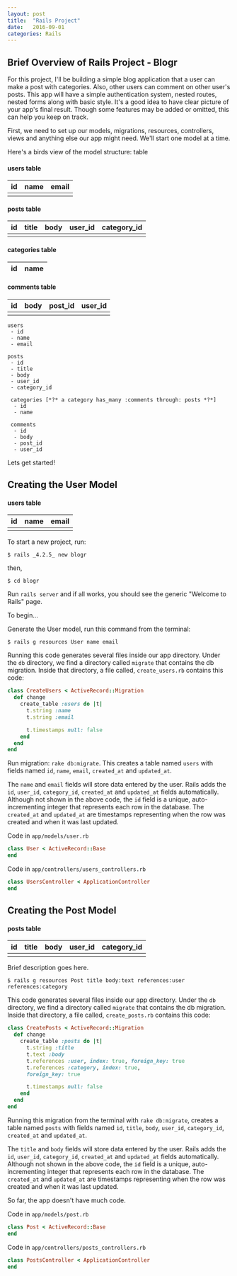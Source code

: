 ```yaml
---
layout: post
title:  "Rails Project"
date:   2016-09-01
categories: Rails
---
```


## Brief Overview of Rails Project - Blogr

For this project, I'll be building a simple blog application that a user can make a post with categories. Also, other users can comment on other user's posts. This app will have a simple authentication system, nested routes, nested forms along with basic style. It's a good idea to have clear picture of your app's final result. Though some features may be added or omitted, this can help you keep on track.

First, we need to set up our models, migrations, resources, controllers, views and anything else our app might need. We'll start one model at a time.

Here's a birds view of the model structure:
table

#### users table
| id  | name | email |
| :-- | :--- | :-----|
|     |      |       |

#### posts table
| id  | title | body | user_id | category_id |
| :-- | :---- | :--- | :------ | :-----------|
|     |       |      |         |             |

#### categories table
| id  | name |
| :-- | :----|

#### comments table
| id  | body  | post_id  | user_id |
| :-- | :-----| :------- | :-------|
|     |       |          |         |

```
users
 - id
 - name
 - email

posts
 - id
 - title
 - body
 - user_id
 - category_id

 categories [*?* a category has_many :comments through: posts *?*]
  - id
  - name

 comments
  - id
  - body
  - post_id
  - user_id
```

Lets get started!

## Creating the User Model

#### users table
| id  | name | email |
| :-- | :--- | :-----|
|     |      |       |

 To start a new project, run:

 `$ rails _4.2.5_ new blogr`

 then,

 `$ cd blogr`

 Run `rails server` and if all works, you should see the generic "Welcome to Rails" page.

 To begin...

 Generate the User model, run this command from the terminal:

`$ rails g resources User name email`

Running this code generates several files inside our app directory. Under the `db` directory, we find a directory called `migrate` that contains the db migration. Inside that directory, a file called, `create_users.rb` contains this code:

```ruby
class CreateUsers < ActiveRecord::Migration
  def change
    create_table :users do |t|
      t.string :name
      t.string :email

      t.timestamps null: false
    end
  end
end
```

Run migration: `rake db:migrate`. This creates a table named `users` with fields named `id`, `name`, `email`, `created_at` and `updated_at`.

The `name` and `email` fields will store data entered by the user. Rails adds the `id`, `user_id`, `category_id`, `created_at` and `updated_at` fields automatically. Although not shown in the above code, the `id` field is a unique, auto-incrementing integer that represents each row in the database. The `created_at` and `updated_at` are timestamps representing when the row was created and when it was last updated.

Code in `app/models/user.rb`

```ruby
class User < ActiveRecord::Base
end
  ```
Code in `app/controllers/users_controllers.rb`

```ruby
class UsersController < ApplicationController
end
```

## Creating the Post Model

#### posts table

| id  | title | body | user_id | category_id |
| :-- | :---- | :--- | :------ | :-----------|
|     |       |      |         |             |

Brief description goes here.

`$ rails g resources Post title body:text references:user references:category`

This code generates several files inside our app directory. Under the `db` directory, we find a directory called `migrate` that contains the db migration. Inside that directory, a file called, `create_posts.rb` contains this code:

```ruby
class CreatePosts < ActiveRecord::Migration
  def change
    create_table :posts do |t|
      t.string :title
      t.text :body
      t.references :user, index: true, foreign_key: true
      t.references :category, index: true,
      foreign_key: true

      t.timestamps null: false
    end
  end
end
```

Running this migration from the terminal with `rake db:migrate`, creates a table named `posts` with fields named `id`, `title`, `body`, `user_id`, `category_id`, `created_at` and `updated_at`.

The `title` and `body` fields will store data entered by the user. Rails adds the `id`, `user_id`, `category_id`, `created_at` and `updated_at` fields automatically. Although not shown in the above code, the `id` field is a unique, auto-incrementing integer that represents each row in the database. The `created_at` and `updated_at` are timestamps representing when the row was created and when it was last updated.

So far, the app doesn't have much code.

Code in `app/models/post.rb`

```ruby
class Post < ActiveRecord::Base
end
  ```
Code in `app/controllers/posts_controllers.rb`

```ruby
class PostsController < ApplicationController
end
```
